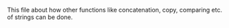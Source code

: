 This file about how other functions like concatenation, copy, comparing etc. of strings can be done.